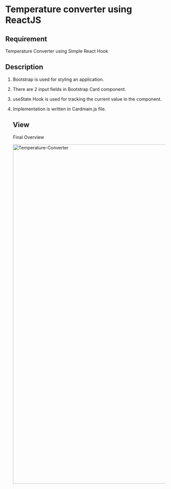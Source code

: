  # Temperature converter using ReactJS #

##  Requirement ##
Temperature Converter using Simple React Hook


## Description ##
1) Bootstrap is used for styling an application.
2) There are 2 input fields in Bootstrap Card component.
3) useState Hook is used for tracking the current value in the component. 
4) Implementation is written in Cardmain.js file.

   ## View ##
   Final Overview

   <img width="1068" alt="Temperature-Converter" src="https://github.com/madhura-punde/temperature-converter/assets/101276214/1e0fb0bc-e6a7-4f65-8fd7-0aed9cdc5f58">
